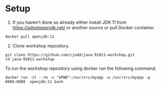 # Setup

1. If you haven't done so already either install JDK 11 from https://adoptopenjdk.net/ or another source or pull Docker container.

```
docker pull openjdk:11
```

2. Clone workshop repository.
```
git clone https://github.com/cjudd/java-91011-workshop.git
cd java-91011-workshop 
```

To run the workshop repository using docker run the following command.

```
docker run -it --rm -v "$PWD":/usr/src/myapp -w /usr/src/myapp -p 8080:8080  openjdk:11 bash
```
